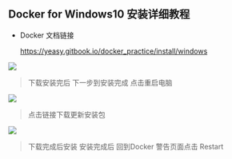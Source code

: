 ## Docker for Windows10 安装详细教程

+ Docker 文档链接

  https://yeasy.gitbook.io/docker_practice/install/windows

![](E:\LearnSpace\FullStack\Docker环境\DockerForWindows10安装教程\1.png)

> 下载安装完后 下一步到安装完成  点击重启电脑

![](E:\LearnSpace\FullStack\Docker环境\DockerForWindows10安装教程\2.png)

> 点击链接下载更新安装包 

![](E:\LearnSpace\FullStack\Docker环境\DockerForWindows10安装教程\3.png)

> 下载完成后安装 安装完成后 回到Docker 警告页面点击 Restart